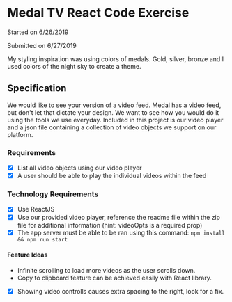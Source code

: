 # Medal TV React Code Exercise

Started on 6/26/2019

Submitted on 6/27/2019

My styling inspiration was using colors of medals. Gold, silver, bronze and I used colors of the night sky to create a theme.

## Specification

We would like to see your version of a video feed. Medal has a video feed, but don't let that dictate your design. We want to see how you would do it using the tools we use everyday. Included in this project is our video player and a json file containing a collection of video objects we support on our platform.

### Requirements

- [x] List all video objects using our video player
- [x] A user should be able to play the individual videos within the feed

### Technology Requirements

- [x] Use ReactJS
- [x] Use our provided video player, reference the readme file within the zip file for additional information (hint: videoOpts is a required prop)
- [x] The app server must be able to be ran using this command:
      `npm install && npm run start`

#### Feature Ideas

- Infinite scrolling to load more videos as the user scrolls down.
- Copy to clipboard feature can be achieved easily with React library.
- [x] Showing video controlls causes extra spacing to the right, look for a fix.
